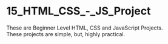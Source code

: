 # 15_HTML_CSS_-_JS_Project
These are Beginner Level HTML, CSS and JavaScript Projects. <br/>These projects are simple, but, highly practical.
